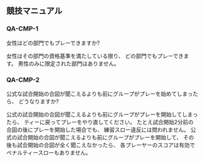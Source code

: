 ## 競技マニュアル

### QA-CMP-1
女性はどの部門でもプレーできますか?

女性はその部門の資格基準を満たしている限り、
どの部門でもプレーできます。
男性のみに限定された部門はありません。

### QA-CMP-2
公式な試合開始の合図が聞こえるよりも前にグループがプレーを始めてしまったら、
どうなりますか?

公式の試合開始の合図が聞こえるよりも前にグループがプレーを開始してしまったら、
ティーに戻ってプレーをやり直してください。
たとえ試合開始2分前の合図の後にプレーを開始した場合でも、
練習スロー違反には問われません。
公式の試合開始の合図が聞こえるよりも前にグループがプレーを開始して、
その後も試合開始の合図が全く聞こえなかったら、
各プレーヤーのスコアは有効でペナルティースローもありません。
